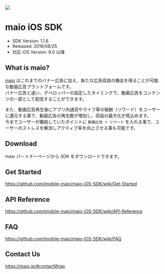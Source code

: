 ![](https://github.com/imobile-maio/maio-iOS-SDK/blob/wiki/doc/images/logo.png)

# maio iOS SDK
- SDK Version: 1.1.6
- Released: 2016/08/25
- 対応 iOS Version: 6.0 以降

## What is maio?
[maio](https://maio.jp/) はこれまでのバナー広告に加え、新たな広告収益の機会を得ることが可能な動画広告プラットフォームです。  
バナー広告と違い、デベロッパーの設定したタイミングで、動画広告をコンテンツの一部として配信することができます。

また、動画広告再生後にアプリ内通貨やライフ等の報酬（リワード）をユーザーに還元する事で、動画広告の再生数が増加し、収益の最大化が見込めます。  
今までユーザーが離脱していたポイントに `動画広告 + リワード` を入れる事で、ユーザーのストレスを解消しアクティブ率を向上させる事も可能です。  

## Download
maio パートナーページから SDK をダウンロードできます。

## Get Started
https://github.com/imobile-maio/maio-iOS-SDK/wiki/Get-Started 

## API Reference
https://github.com/imobile-maio/maio-iOS-SDK/wiki/API-Reference

## FAQ
https://github.com/imobile-maio/maio-iOS-SDK/wiki/FAQ

## Contact Us
https://maio.jp/#contactWrap
